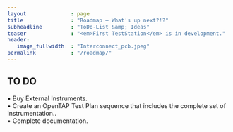 ```yaml
---
layout              : page
title               : "Roadmap – What's up next?!?"
subheadline         : "ToDo-List &amp; Ideas"
teaser              : "<em>First TestStation</em> is in development."
header:
   image_fullwidth  : "Interconnect_pcb.jpeg"
permalink           : "/roadmap/"
---
```


## TO DO

•	Buy External Instruments. <br>
•	Create an OpenTAP Test Plan sequence that includes the complete set of instrumentation.. <br>
•	Complete documentation.<br>
